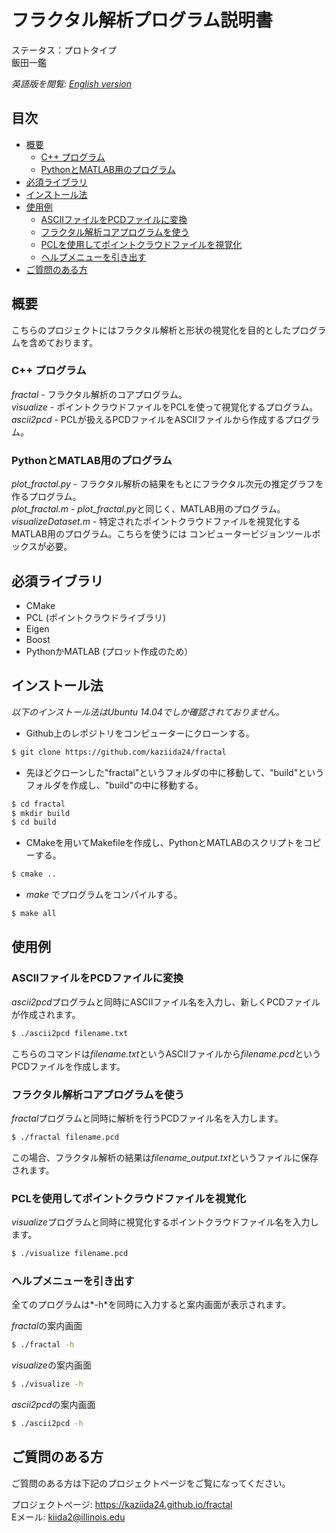 # フラクタル解析プログラム説明書
ステータス：プロトタイプ  
飯田一鑑  

*英語版を閲覧: [English version](README.md)*

## 目次
- [概要](#概要)  
  - [C++ プログラム](#c-%E3%83%97%E3%83%AD%E3%82%B0%E3%83%A9%E3%83%A0)
  - [PythonとMATLAB用のプログラム](#pythonとmatlab用のプログラム)
- [必須ライブラリ](#必須ライブラリ)  
- [インストール法](#インストール法)  
- [使用例](#使用例)  
  - [ASCIIファイルをPCDファイルに変換](#asciiファイルをpcdファイルに変換)
  - [フラクタル解析コアプログラムを使う](#フラクタル解析コアプログラムを使う)
  - [PCLを使用してポイントクラウドファイルを視覚化](#pclを使用してポイントクラウドファイルを視覚化)
  - [ヘルプメニューを引き出す](#ヘルプメニューを引き出す)
- [ご質問のある方](#ご質問のある方) 

## 概要
こちらのプロジェクトにはフラクタル解析と形状の視覚化を目的としたプログラムを含めております。

### C++ プログラム

*fractal* - フラクタル解析のコアプログラム。  
*visualize* - ポイントクラウドファイルをPCLを使って視覚化するプログラム。  
*ascii2pcd* - PCLが扱えるPCDファイルをASCIIファイルから作成するプログラム。  

### PythonとMATLAB用のプログラム

*plot_fractal.py* - フラクタル解析の結果をもとにフラクタル次元の推定グラフを作るプログラム。  
*plot_fractal.m* - *plot_fractal.py*と同じく、MATLAB用のプログラム。
*visualizeDataset.m* - 特定されたポイントクラウドファイルを視覚化するMATLAB用のプログラム。こちらを使うには
コンピュータービジョンツールボックスが必要。

## 必須ライブラリ  
* CMake
* PCL (ポイントクラウドライブラリ)
* Eigen
* Boost
* PythonかMATLAB (プロット作成のため）

## インストール法  
*以下のインストール法はUbuntu 14.04でしか確認されておりません。*
* Github上のレポジトリをコンピューターにクローンする。
```bash 
$ git clone https://github.com/kaziida24/fractal
```
* 先ほどクローンした"fractal"というフォルダの中に移動して、"build"というフォルダを作成し、"build"の中に移動する。
```bash
$ cd fractal 
$ mkdir build
$ cd build 
```
* CMakeを用いてMakefileを作成し、PythonとMATLABのスクリプトをコピーする。
```bash
$ cmake ..
```
* *make* でプログラムをコンパイルする。
```bash 
$ make all 
```

## 使用例  

### ASCIIファイルをPCDファイルに変換

*ascii2pcd*プログラムと同時にASCIIファイル名を入力し、新しくPCDファイルが作成されます。
```bash
$ ./ascii2pcd filename.txt
```
こちらのコマンドは*filename.txt*というASCIIファイルから*filename.pcd*というPCDファイルを作成します。

### フラクタル解析コアプログラムを使う

*fractal*プログラムと同時に解析を行うPCDファイル名を入力します。
```bash
$ ./fractal filename.pcd
```
この場合、フラクタル解析の結果は*filename_output.txt*というファイルに保存されます。

### PCLを使用してポイントクラウドファイルを視覚化

*visualize*プログラムと同時に視覚化するポイントクラウドファイル名を入力します。
```bash
$ ./visualize filename.pcd
```

### ヘルプメニューを引き出す

全てのプログラムは*-h*を同時に入力すると案内画面が表示されます。  

*fractal*の案内画面
```bash
$ ./fractal -h
```
*visualize*の案内画面
```bash
$ ./visualize -h
```

*ascii2pcd*の案内画面
```bash
$ ./ascii2pcd -h
```

## ご質問のある方
ご質問のある方は下記のプロジェクトページをご覧になってください。

プロジェクトぺージ: https://kaziida24.github.io/fractal  
Eメール: kiida2@illinois.edu

